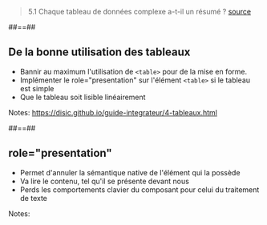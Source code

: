 <!-- .slide: class="quote-slide" -->

> 5.1 Chaque tableau de données complexe a-t-il un résumé ? 
> [source](https://accessibilite.numerique.gouv.fr/methode/criteres-et-tests/#5.1)


##==##




## De la bonne utilisation des tableaux

* Bannir au maximum l'utilisation de ``<table>`` pour de la mise en forme.
* Implémenter le role="presentation" sur l'élément ``<table>`` si le tableau est simple
* Que le tableau soit lisible linéairement

Notes: 
https://disic.github.io/guide-integrateur/4-tableaux.html


##==##




## role="presentation"

* Permet d'annuler la sémantique native de l'élément qui la possède
* Va lire le contenu, tel qu'il se présente devant nous
* Perds les comportements clavier du composant pour celui du traitement de texte

Notes: 

